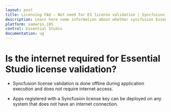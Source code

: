 ```yaml
---
layout: post
title: Licensing FAQ – Net need for ES license validation | Syncfusion
description: Learn here some information about whether syncfusion Essential Studio license validation needs internet conncetion.
platform: xamarin.iOS
control: Essential Studio
documentation: ug
---
```


# Is the internet required for Essential Studio license validation?

* Syncfusion license validation is done offline during application execution and does not require internet access. 

* Apps registered with a Syncfusion license key can be deployed on any system that does not have an internet connection.